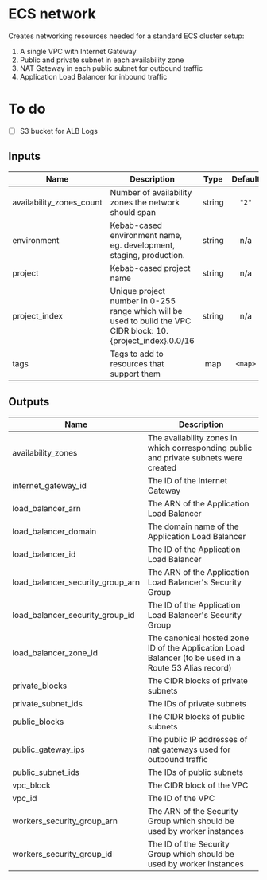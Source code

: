 # ECS network

Creates networking resources needed for a standard ECS cluster setup:

1. A single VPC with Internet Gateway
2. Public and private subnet in each availability zone
3. NAT Gateway in each public subnet for outbound traffic
4. Application Load Balancer for inbound traffic

# To do

- [ ] S3 bucket for ALB Logs

## Inputs

| Name                       | Description                                                                                                    |  Type  | Default | Required |
| -------------------------- | -------------------------------------------------------------------------------------------------------------- | :----: | :-----: | :------: |
| availability\_zones\_count | Number of availability zones the network should span                                                           | string |  `"2"`  |    no    |
| environment                | Kebab-cased environment name, eg. development, staging, production.                                            | string |   n/a   |   yes    |
| project                    | Kebab-cased project name                                                                                       | string |   n/a   |   yes    |
| project\_index             | Unique project number in 0-255 range which will be used to build the VPC CIDR block: 10.{project_index}.0.0/16 | string |   n/a   |   yes    |
| tags                       | Tags to add to resources that support them                                                                     |  map   | `<map>` |    no    |

## Outputs

| Name                                 | Description                                                                                           |
| ------------------------------------ | ----------------------------------------------------------------------------------------------------- |
| availability\_zones                  | The availability zones in which corresponding public and private subnets were created                 |
| internet\_gateway\_id                | The ID of the Internet Gateway                                                                        |
| load\_balancer\_arn                  | The ARN of the Application Load Balancer                                                              |
| load\_balancer\_domain               | The domain name of the Application Load Balancer                                                      |
| load\_balancer\_id                   | The ID of the Application Load Balancer                                                               |
| load\_balancer\_security\_group\_arn | The ARN of the Application Load Balancer's Security Group                                             |
| load\_balancer\_security\_group\_id  | The ID of the Application Load Balancer's Security Group                                              |
| load\_balancer\_zone\_id             | The canonical hosted zone ID of the Application Load Balancer (to be used in a Route 53 Alias record) |
| private\_blocks                      | The CIDR blocks of private subnets                                                                    |
| private\_subnet\_ids                 | The IDs of private subnets                                                                            |
| public\_blocks                       | The CIDR blocks of public subnets                                                                     |
| public\_gateway\_ips                 | The public IP addresses of nat gateways used for outbound traffic                                     |
| public\_subnet\_ids                  | The IDs of public subnets                                                                             |
| vpc\_block                           | The CIDR block of the VPC                                                                             |
| vpc\_id                              | The ID of the VPC                                                                                     |
| workers\_security\_group\_arn        | The ARN of the Security Group which should be used by worker instances                                |
| workers\_security\_group\_id         | The ID of the Security Group which should be used by worker instances                                 |

